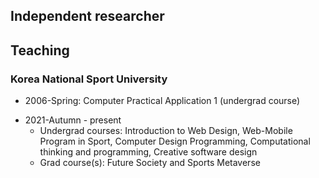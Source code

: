 <!--
**phaidalos/phaidalos** is a ✨ _special_ ✨ repository because its `README.md` (this file) appears on your GitHub profile.

Here are some ideas to get you started:

- 🔭 I’m currently working on ...
- 🌱 I’m currently learning ...
- 👯 I’m looking to collaborate on ...
- 🤔 I’m looking for help with ...
- 💬 Ask me about ...
- 📫 How to reach me: ...
- 😄 Pronouns: ...
- ⚡ Fun fact: ...
-->
## Independent researcher

## Teaching

### Korea National Sport University

- 2006-Spring: Computer Practical Application 1 (undergrad course)
+ 2021-Autumn - present
  - Undergrad courses: Introduction to Web Design, Web-Mobile Program in Sport, Computer Design Programming, Computational thinking and programming, Creative software design
  - Grad course(s): Future Society and Sports Metaverse
